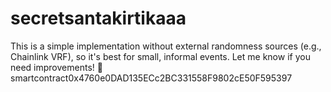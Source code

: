 # secretsantakirtikaaa

This is a simple implementation without external randomness sources (e.g., Chainlink VRF), so it's best for small, informal events. Let me know if you need improvements! 🎁
smartcontract0x4760e0DAD135ECc2BC331558F9802cE50F595397
